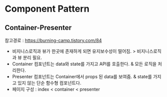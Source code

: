 # Component Pattern

## Container-Presenter
참고경로 : https://burning-camp.tistory.com/84

* 비지니스로직과 뷰가 한곳에 존재하게 되면 유지보수성이 떨어짐. > 비지니스로직과 뷰 분리 필요.
* Container 컴포넌트는 data와 state를 가지고 API를 호출한다. & 모든 로직을 처리한다.
* Presenter 컴포넌트는 Container에서 props 된 data를 보여줌. & state를 가지고 있지 않는 단순 함수형 컴포넌트다.
* 페이지 구성 : index < container < presenter
